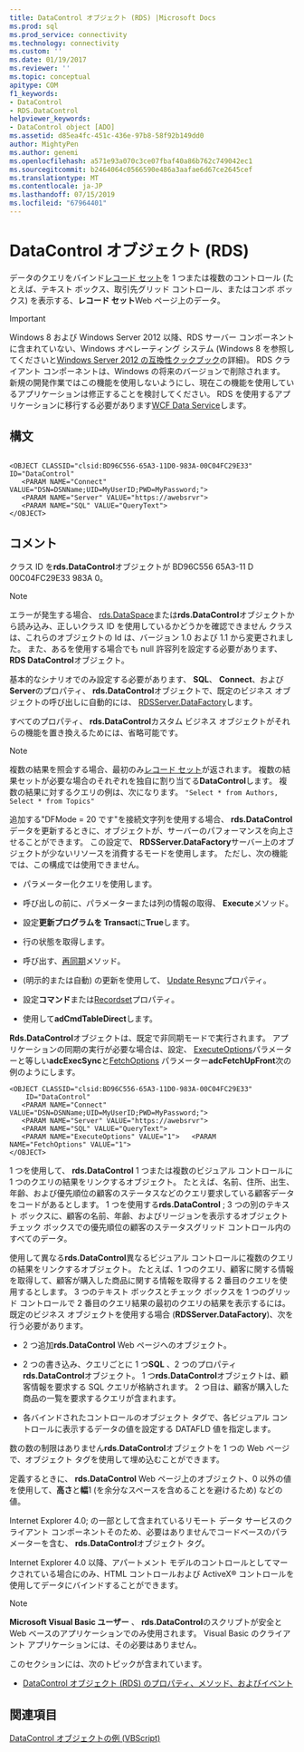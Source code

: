 ```yaml
---
title: DataControl オブジェクト (RDS) |Microsoft Docs
ms.prod: sql
ms.prod_service: connectivity
ms.technology: connectivity
ms.custom: ''
ms.date: 01/19/2017
ms.reviewer: ''
ms.topic: conceptual
apitype: COM
f1_keywords:
- DataControl
- RDS.DataControl
helpviewer_keywords:
- DataControl object [ADO]
ms.assetid: d85ea4fc-451c-436e-97b8-58f92b149dd0
author: MightyPen
ms.author: genemi
ms.openlocfilehash: a571e93a070c3ce07fbaf40a86b762c749042ec1
ms.sourcegitcommit: b2464064c0566590e486a3aafae6d67ce2645cef
ms.translationtype: MT
ms.contentlocale: ja-JP
ms.lasthandoff: 07/15/2019
ms.locfileid: "67964401"
---
```

# <a name="datacontrol-object-rds"></a>DataControl オブジェクト (RDS)
データのクエリをバインド[レコード セット](../../../ado/reference/ado-api/recordset-object-ado.md)を 1 つまたは複数のコントロール (たとえば、テキスト ボックス、取引先グリッド コントロール、またはコンボ ボックス) を表示する、**レコード セット**Web ページ上のデータ。  
  
> [!IMPORTANT]
>  Windows 8 および Windows Server 2012 以降、RDS サーバー コンポーネントに含まれていない、Windows オペレーティング システム (Windows 8 を参照してくださいと[Windows Server 2012 の互換性クックブック](https://www.microsoft.com/download/details.aspx?id=27416)の詳細)。 RDS クライアント コンポーネントは、Windows の将来のバージョンで削除されます。 新規の開発作業ではこの機能を使用しないようにし、現在この機能を使用しているアプリケーションは修正することを検討してください。 RDS を使用するアプリケーションに移行する必要があります[WCF Data Service](https://go.microsoft.com/fwlink/?LinkId=199565)します。  
  
## <a name="syntax"></a>構文  
  
```  
  
<OBJECT CLASSID="clsid:BD96C556-65A3-11D0-983A-00C04FC29E33" ID="DataControl"  
   <PARAM NAME="Connect" VALUE="DSN=DSNName;UID=MyUserID;PWD=MyPassword;">  
   <PARAM NAME="Server" VALUE="https://awebsrvr">  
   <PARAM NAME="SQL" VALUE="QueryText">  
</OBJECT>  
```  
  
## <a name="remarks"></a>コメント  
 クラス ID を**rds.DataControl**オブジェクトが BD96C556 65A3-11 D 00C04FC29E33 983A 0。  
  
> [!NOTE]
>  エラーが発生する場合、 [rds.DataSpace](../../../ado/reference/rds-api/dataspace-object-rds.md)または**rds.DataControl**オブジェクトから読み込み、正しいクラス ID を使用しているかどうかを確認できません クラスは、これらのオブジェクトの Id は、バージョン 1.0 および 1.1 から変更されました。 また、あるを使用する場合でも null 許容列を設定する必要があります、 **RDS DataControl**オブジェクト。  
  
 基本的なシナリオでのみ設定する必要があります、 **SQL**、 **Connect**、および**Server**のプロパティ、 **rds.DataControl**オブジェクトで、既定のビジネス オブジェクトの呼び出しに自動的には、 [RDSServer.DataFactory](../../../ado/reference/rds-api/datafactory-object-rdsserver.md)します。  
  
 すべてのプロパティ、 **rds.DataControl**カスタム ビジネス オブジェクトがそれらの機能を置き換えるためには、省略可能です。  
  
> [!NOTE]
>  複数の結果を照会する場合、最初のみ[レコード セット](../../../ado/reference/ado-api/recordset-object-ado.md)が返されます。 複数の結果セットが必要な場合のそれぞれを独自に割り当てる**DataControl**します。 複数の結果に対するクエリの例は、次になります。 `"Select * from Authors, Select * from Topics"`  
  
 追加する"DFMode = 20 です"を接続文字列を使用する場合、 **rds.DataControl**データを更新するときに、オブジェクトが、サーバーのパフォーマンスを向上させることができます。 この設定で、 **RDSServer.DataFactory**サーバー上のオブジェクトが少ないリソースを消費するモードを使用します。 ただし、次の機能では、この構成では使用できません。  
  
-   パラメーター化クエリを使用します。  
  
-   呼び出しの前に、パラメーターまたは列の情報の取得、 **Execute**メソッド。  
  
-   設定**更新プログラムを Transact**に**True**します。  
  
-   行の状態を取得します。  
  
-   呼び出す、[再同期](../../../ado/reference/ado-api/resync-method.md)メソッド。  
  
-   (明示的または自動) の更新を使用して、 [Update Resync](../../../ado/reference/ado-api/update-resync-property-dynamic-ado.md)プロパティ。  
  
-   設定**コマンド**または[Recordset](../../../ado/reference/rds-api/recordset-sourcerecordset-properties-rds.md)プロパティ。  
  
-   使用して**adCmdTableDirect**します。  
  
 **Rds.DataControl**オブジェクトは、既定で非同期モードで実行されます。 アプリケーションの同期の実行が必要な場合は、設定、 [ExecuteOptions](../../../ado/reference/rds-api/executeoptions-property-rds.md)パラメーターと等しい**adcExecSync**と[FetchOptions](../../../ado/reference/rds-api/fetchoptions-property-rds.md) パラメーター**adcFetchUpFront**次の例のようにします。  
  
```  
<OBJECT CLASSID="clsid:BD96C556-65A3-11D0-983A-00C04FC29E33"   
    ID="DataControl"  
   <PARAM NAME="Connect" VALUE="DSN=DSNName;UID=MyUserID;PWD=MyPassword;">  
   <PARAM NAME="Server" VALUE="https://awebsrvr">  
   <PARAM NAME="SQL" VALUE="QueryText">  
   <PARAM NAME="ExecuteOptions" VALUE="1">   <PARAM NAME="FetchOptions" VALUE="1">  
</OBJECT>  
```  
  
 1 つを使用して、 **rds.DataControl** 1 つまたは複数のビジュアル コントロールに 1 つのクエリの結果をリンクするオブジェクト。 たとえば、名前、住所、出生、年齢、および優先順位の顧客のステータスなどのクエリ要求している顧客データをコードがあるとします。 1 つを使用する**rds.DataControl** ; 3 つの別のテキスト ボックスに、顧客の名前、年齢、およびリージョンを表示するオブジェクトチェック ボックスでの優先順位の顧客のステータスグリッド コントロール内のすべてのデータ。  
  
 使用して異なる**rds.DataControl**異なるビジュアル コントロールに複数のクエリの結果をリンクするオブジェクト。 たとえば、1 つのクエリ、顧客に関する情報を取得して、顧客が購入した商品に関する情報を取得する 2 番目のクエリを使用するとします。 3 つのテキスト ボックスとチェック ボックスを 1 つのグリッド コントロールで 2 番目のクエリ結果の最初のクエリの結果を表示するには。 既定のビジネス オブジェクトを使用する場合 (**RDSServer.DataFactory**)、次を行う必要があります。  
  
-   2 つ追加**rds.DataControl** Web ページへのオブジェクト。  
  
-   2 つの書き込み、クエリごとに 1 つ**SQL** 、2 つのプロパティ**rds.DataControl**オブジェクト。 1 つ**rds.DataControl**オブジェクトは、顧客情報を要求する SQL クエリが格納されます。 2 つ目は、顧客が購入した商品の一覧を要求するクエリが含まれます。  
  
-   各バインドされたコントロールのオブジェクト タグで、各ビジュアル コントロールに表示するデータの値を設定する DATAFLD 値を指定します。  
  
 数の数の制限はありません**rds.DataControl**オブジェクトを 1 つの Web ページで、オブジェクト タグを使用して埋め込むことができます。  
  
 定義するときに、 **rds.DataControl** Web ページ上のオブジェクト、0 以外の値を使用して、**高さ**と**幅**1 (を余分なスペースを含めることを避けるため) などの値。  
  
 Internet Explorer 4.0; の一部として含まれているリモート データ サービスのクライアント コンポーネントそのため、必要はありませんでコードベースのパラメーターを含む、 **rds.DataControl**オブジェクト タグ。  
  
 Internet Explorer 4.0 以降、アパートメント モデルのコントロールとしてマークされている場合にのみ、HTML コントロールおよび ActiveX® コントロールを使用してデータにバインドすることができます。  
  
> [!NOTE]
>  **Microsoft Visual Basic ユーザー** 、 **rds.DataControl**のスクリプトが安全と Web ベースのアプリケーションでのみ使用されます。 Visual Basic のクライアント アプリケーションには、その必要はありません。  
  
 このセクションには、次のトピックが含まれています。  
  
-   [DataControl オブジェクト (RDS) のプロパティ、メソッド、およびイベント](../../../ado/reference/rds-api/datacontrol-object-rds-properties-methods-and-events.md)  
  
## <a name="see-also"></a>関連項目  
 [DataControl オブジェクトの例 (VBScript)](../../../ado/reference/rds-api/datacontrol-object-example-vbscript.md)






















